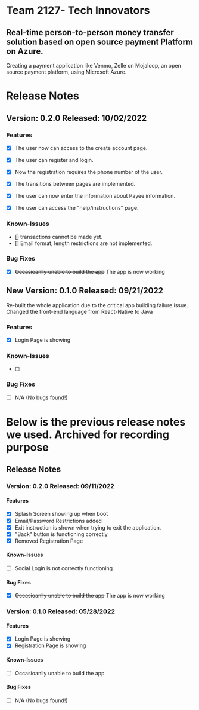 # Team 2127- Tech Innovators

## Real-time person-to-person money transfer solution based on open source payment Platform on Azure.
Creating a payment application like Venmo, Zelle on Mojaloop, an open source payment platform, using Microsoft Azure.


# Release Notes

## Version: 0.2.0 Released: 10/02/2022
### Features

- [x] The user now can access to the create account page.
- [x] The user can register and login.
- [x] Now the registration requires the phone number of the user.
- [x] The transitions between pages are implemented.
- [x] The user can now enter the information about Payee information.
- [x] The user can access the "help/instructions" page.


### Known-Issues

- [] transactions cannot be made yet.
- [] Email format, length restrictions are not implemented.


### Bug Fixes
- [x] ~~Occasioanlly unable to build the app~~
    The app is now working

## New Version: 0.1.0 Released: 09/21/2022
  Re-built the whole application due to the critical app building failure issue.
  Changed the front-end language from React-Native to Java
  
### Features
- [x] Login Page is showing

### Known-Issues
- [ ] 

### Bug Fixes
- [ ] N/A (No bugs found!)


# Below is the previous release notes we used. Archived for recording purpose

## Release Notes

### Version: 0.2.0 Released: 09/11/2022
#### Features
- [x] Splash Screen showing up when boot
- [x] Email/Password Restrictions added
- [x] Exit instruction is shown when trying to exit the application.
- [x] "Back" button is functioning correctly
- [x] Removed Registration Page

#### Known-Issues
- [ ] Social Login is not correctly functioning

#### Bug Fixes
- [x] ~~Occasioanlly unable to build the app~~
    The app is now working

### Version: 0.1.0 Released: 05/28/2022

#### Features
- [x] Login Page is showing
- [x] Registration Page is showing

#### Known-Issues
- [ ] Occasioanlly unable to build the app

#### Bug Fixes
- [ ] N/A (No bugs found!)
